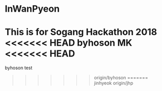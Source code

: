 # InWanPyeon
This is for Sogang Hackathon 2018
<<<<<<< HEAD
byhoson
MK
<<<<<<< HEAD
=======

byhoson test
>>>>>>> origin/byhoson
=======
jinhyeok
>>>>>>> origin/jhp
